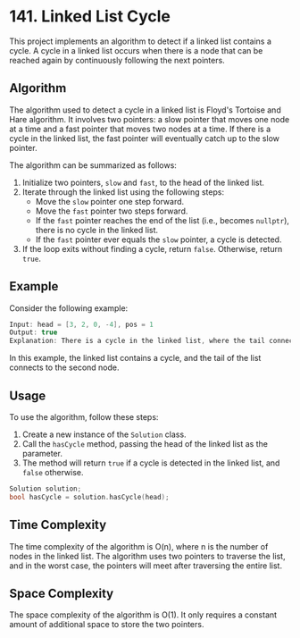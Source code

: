 # 141. Linked List Cycle 

This project implements an algorithm to detect if a linked list contains a cycle. A cycle in a linked list occurs when there is a node that can be reached again by continuously following the next pointers.

## Algorithm

The algorithm used to detect a cycle in a linked list is Floyd's Tortoise and Hare algorithm. It involves two pointers: a slow pointer that moves one node at a time and a fast pointer that moves two nodes at a time. If there is a cycle in the linked list, the fast pointer will eventually catch up to the slow pointer.

The algorithm can be summarized as follows:
1. Initialize two pointers, `slow` and `fast`, to the head of the linked list.
2. Iterate through the linked list using the following steps:
   - Move the `slow` pointer one step forward.
   - Move the `fast` pointer two steps forward.
   - If the `fast` pointer reaches the end of the list (i.e., becomes `nullptr`), there is no cycle in the linked list.
   - If the `fast` pointer ever equals the `slow` pointer, a cycle is detected.
3. If the loop exits without finding a cycle, return `false`. Otherwise, return `true`.

## Example

Consider the following example:

```cpp
Input: head = [3, 2, 0, -4], pos = 1
Output: true
Explanation: There is a cycle in the linked list, where the tail connects to the 1st node (0-indexed).
```

In this example, the linked list contains a cycle, and the tail of the list connects to the second node.

## Usage

To use the algorithm, follow these steps:

1. Create a new instance of the `Solution` class.
2. Call the `hasCycle` method, passing the head of the linked list as the parameter.
3. The method will return `true` if a cycle is detected in the linked list, and `false` otherwise.

```cpp
Solution solution;
bool hasCycle = solution.hasCycle(head);
```

## Time Complexity

The time complexity of the algorithm is O(n), where n is the number of nodes in the linked list. The algorithm uses two pointers to traverse the list, and in the worst case, the pointers will meet after traversing the entire list.

## Space Complexity

The space complexity of the algorithm is O(1). It only requires a constant amount of additional space to store the two pointers.

